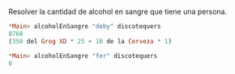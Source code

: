 
Resolver la cantidad de alcohol en sangre que tiene una persona. 

``` haskell
*Main> alcoholEnSangre "deby" discotequers
8760
(350 del Grog XD * 25 + 10 de la Cerveza * 1) 

*Main> alcoholEnSangre "fer" discotequers
0
```